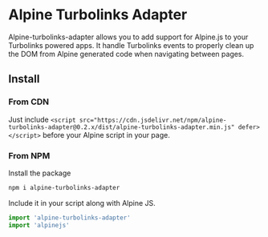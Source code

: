 # Alpine Turbolinks Adapter

Alpine-turbolinks-adapter allows you to add support for Alpine.js to your Turbolinks powered apps.
It handle Turbolinks events to properly clean up the DOM from Alpine generated code when navigating between pages.

## Install

### From CDN
Just include `<script src="https://cdn.jsdelivr.net/npm/alpine-turbolinks-adapter@0.2.x/dist/alpine-turbolinks-adapter.min.js" defer></script>` before your Alpine script in your page.

### From NPM
 Install the package
```bash
npm i alpine-turbolinks-adapter
```
Include it in your script along with Alpine JS.
```javascript
import 'alpine-turbolinks-adapter'
import 'alpinejs'
```
